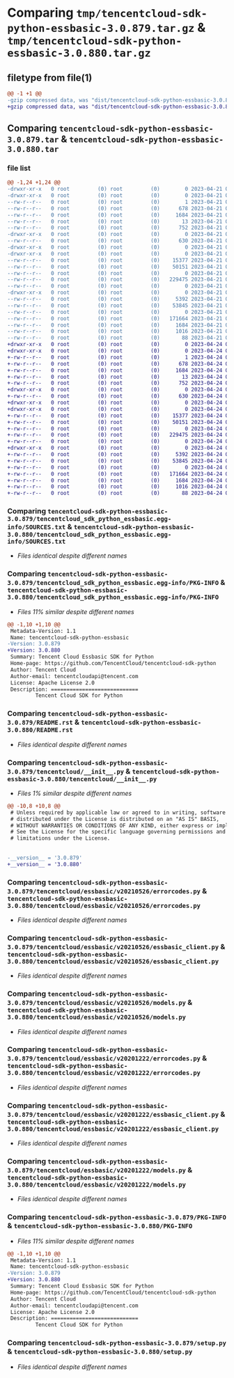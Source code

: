 # Comparing `tmp/tencentcloud-sdk-python-essbasic-3.0.879.tar.gz` & `tmp/tencentcloud-sdk-python-essbasic-3.0.880.tar.gz`

## filetype from file(1)

```diff
@@ -1 +1 @@
-gzip compressed data, was "dist/tencentcloud-sdk-python-essbasic-3.0.879.tar", last modified: Fri Apr 21 00:44:51 2023, max compression
+gzip compressed data, was "dist/tencentcloud-sdk-python-essbasic-3.0.880.tar", last modified: Mon Apr 24 03:04:45 2023, max compression
```

## Comparing `tencentcloud-sdk-python-essbasic-3.0.879.tar` & `tencentcloud-sdk-python-essbasic-3.0.880.tar`

### file list

```diff
@@ -1,24 +1,24 @@
-drwxr-xr-x   0 root         (0) root         (0)        0 2023-04-21 00:44:51.000000 tencentcloud-sdk-python-essbasic-3.0.879/
-drwxr-xr-x   0 root         (0) root         (0)        0 2023-04-21 00:44:51.000000 tencentcloud-sdk-python-essbasic-3.0.879/tencentcloud_sdk_python_essbasic.egg-info/
--rw-r--r--   0 root         (0) root         (0)        1 2023-04-21 00:44:51.000000 tencentcloud-sdk-python-essbasic-3.0.879/tencentcloud_sdk_python_essbasic.egg-info/dependency_links.txt
--rw-r--r--   0 root         (0) root         (0)      678 2023-04-21 00:44:51.000000 tencentcloud-sdk-python-essbasic-3.0.879/tencentcloud_sdk_python_essbasic.egg-info/SOURCES.txt
--rw-r--r--   0 root         (0) root         (0)     1684 2023-04-21 00:44:51.000000 tencentcloud-sdk-python-essbasic-3.0.879/tencentcloud_sdk_python_essbasic.egg-info/PKG-INFO
--rw-r--r--   0 root         (0) root         (0)       13 2023-04-21 00:44:51.000000 tencentcloud-sdk-python-essbasic-3.0.879/tencentcloud_sdk_python_essbasic.egg-info/top_level.txt
--rw-r--r--   0 root         (0) root         (0)      752 2023-04-21 00:44:51.000000 tencentcloud-sdk-python-essbasic-3.0.879/README.rst
-drwxr-xr-x   0 root         (0) root         (0)        0 2023-04-21 00:44:51.000000 tencentcloud-sdk-python-essbasic-3.0.879/tencentcloud/
--rw-r--r--   0 root         (0) root         (0)      630 2023-04-21 00:44:51.000000 tencentcloud-sdk-python-essbasic-3.0.879/tencentcloud/__init__.py
-drwxr-xr-x   0 root         (0) root         (0)        0 2023-04-21 00:44:51.000000 tencentcloud-sdk-python-essbasic-3.0.879/tencentcloud/essbasic/
-drwxr-xr-x   0 root         (0) root         (0)        0 2023-04-21 00:44:51.000000 tencentcloud-sdk-python-essbasic-3.0.879/tencentcloud/essbasic/v20210526/
--rw-r--r--   0 root         (0) root         (0)    15377 2023-04-21 00:44:51.000000 tencentcloud-sdk-python-essbasic-3.0.879/tencentcloud/essbasic/v20210526/errorcodes.py
--rw-r--r--   0 root         (0) root         (0)    50151 2023-04-21 00:44:51.000000 tencentcloud-sdk-python-essbasic-3.0.879/tencentcloud/essbasic/v20210526/essbasic_client.py
--rw-r--r--   0 root         (0) root         (0)        0 2023-04-21 00:44:51.000000 tencentcloud-sdk-python-essbasic-3.0.879/tencentcloud/essbasic/v20210526/__init__.py
--rw-r--r--   0 root         (0) root         (0)   229475 2023-04-21 00:44:51.000000 tencentcloud-sdk-python-essbasic-3.0.879/tencentcloud/essbasic/v20210526/models.py
--rw-r--r--   0 root         (0) root         (0)        0 2023-04-21 00:44:51.000000 tencentcloud-sdk-python-essbasic-3.0.879/tencentcloud/essbasic/__init__.py
-drwxr-xr-x   0 root         (0) root         (0)        0 2023-04-21 00:44:51.000000 tencentcloud-sdk-python-essbasic-3.0.879/tencentcloud/essbasic/v20201222/
--rw-r--r--   0 root         (0) root         (0)     5392 2023-04-21 00:44:51.000000 tencentcloud-sdk-python-essbasic-3.0.879/tencentcloud/essbasic/v20201222/errorcodes.py
--rw-r--r--   0 root         (0) root         (0)    53845 2023-04-21 00:44:51.000000 tencentcloud-sdk-python-essbasic-3.0.879/tencentcloud/essbasic/v20201222/essbasic_client.py
--rw-r--r--   0 root         (0) root         (0)        0 2023-04-21 00:44:51.000000 tencentcloud-sdk-python-essbasic-3.0.879/tencentcloud/essbasic/v20201222/__init__.py
--rw-r--r--   0 root         (0) root         (0)   171664 2023-04-21 00:44:51.000000 tencentcloud-sdk-python-essbasic-3.0.879/tencentcloud/essbasic/v20201222/models.py
--rw-r--r--   0 root         (0) root         (0)     1684 2023-04-21 00:44:51.000000 tencentcloud-sdk-python-essbasic-3.0.879/PKG-INFO
--rw-r--r--   0 root         (0) root         (0)     1016 2023-04-21 00:44:51.000000 tencentcloud-sdk-python-essbasic-3.0.879/setup.py
--rw-r--r--   0 root         (0) root         (0)       88 2023-04-21 00:44:51.000000 tencentcloud-sdk-python-essbasic-3.0.879/setup.cfg
+drwxr-xr-x   0 root         (0) root         (0)        0 2023-04-24 03:04:45.000000 tencentcloud-sdk-python-essbasic-3.0.880/
+drwxr-xr-x   0 root         (0) root         (0)        0 2023-04-24 03:04:45.000000 tencentcloud-sdk-python-essbasic-3.0.880/tencentcloud_sdk_python_essbasic.egg-info/
+-rw-r--r--   0 root         (0) root         (0)        1 2023-04-24 03:04:45.000000 tencentcloud-sdk-python-essbasic-3.0.880/tencentcloud_sdk_python_essbasic.egg-info/dependency_links.txt
+-rw-r--r--   0 root         (0) root         (0)      678 2023-04-24 03:04:45.000000 tencentcloud-sdk-python-essbasic-3.0.880/tencentcloud_sdk_python_essbasic.egg-info/SOURCES.txt
+-rw-r--r--   0 root         (0) root         (0)     1684 2023-04-24 03:04:45.000000 tencentcloud-sdk-python-essbasic-3.0.880/tencentcloud_sdk_python_essbasic.egg-info/PKG-INFO
+-rw-r--r--   0 root         (0) root         (0)       13 2023-04-24 03:04:45.000000 tencentcloud-sdk-python-essbasic-3.0.880/tencentcloud_sdk_python_essbasic.egg-info/top_level.txt
+-rw-r--r--   0 root         (0) root         (0)      752 2023-04-24 03:04:45.000000 tencentcloud-sdk-python-essbasic-3.0.880/README.rst
+drwxr-xr-x   0 root         (0) root         (0)        0 2023-04-24 03:04:45.000000 tencentcloud-sdk-python-essbasic-3.0.880/tencentcloud/
+-rw-r--r--   0 root         (0) root         (0)      630 2023-04-24 03:04:45.000000 tencentcloud-sdk-python-essbasic-3.0.880/tencentcloud/__init__.py
+drwxr-xr-x   0 root         (0) root         (0)        0 2023-04-24 03:04:45.000000 tencentcloud-sdk-python-essbasic-3.0.880/tencentcloud/essbasic/
+drwxr-xr-x   0 root         (0) root         (0)        0 2023-04-24 03:04:45.000000 tencentcloud-sdk-python-essbasic-3.0.880/tencentcloud/essbasic/v20210526/
+-rw-r--r--   0 root         (0) root         (0)    15377 2023-04-24 03:04:45.000000 tencentcloud-sdk-python-essbasic-3.0.880/tencentcloud/essbasic/v20210526/errorcodes.py
+-rw-r--r--   0 root         (0) root         (0)    50151 2023-04-24 03:04:45.000000 tencentcloud-sdk-python-essbasic-3.0.880/tencentcloud/essbasic/v20210526/essbasic_client.py
+-rw-r--r--   0 root         (0) root         (0)        0 2023-04-24 03:04:45.000000 tencentcloud-sdk-python-essbasic-3.0.880/tencentcloud/essbasic/v20210526/__init__.py
+-rw-r--r--   0 root         (0) root         (0)   229475 2023-04-24 03:04:45.000000 tencentcloud-sdk-python-essbasic-3.0.880/tencentcloud/essbasic/v20210526/models.py
+-rw-r--r--   0 root         (0) root         (0)        0 2023-04-24 03:04:45.000000 tencentcloud-sdk-python-essbasic-3.0.880/tencentcloud/essbasic/__init__.py
+drwxr-xr-x   0 root         (0) root         (0)        0 2023-04-24 03:04:45.000000 tencentcloud-sdk-python-essbasic-3.0.880/tencentcloud/essbasic/v20201222/
+-rw-r--r--   0 root         (0) root         (0)     5392 2023-04-24 03:04:45.000000 tencentcloud-sdk-python-essbasic-3.0.880/tencentcloud/essbasic/v20201222/errorcodes.py
+-rw-r--r--   0 root         (0) root         (0)    53845 2023-04-24 03:04:45.000000 tencentcloud-sdk-python-essbasic-3.0.880/tencentcloud/essbasic/v20201222/essbasic_client.py
+-rw-r--r--   0 root         (0) root         (0)        0 2023-04-24 03:04:45.000000 tencentcloud-sdk-python-essbasic-3.0.880/tencentcloud/essbasic/v20201222/__init__.py
+-rw-r--r--   0 root         (0) root         (0)   171664 2023-04-24 03:04:45.000000 tencentcloud-sdk-python-essbasic-3.0.880/tencentcloud/essbasic/v20201222/models.py
+-rw-r--r--   0 root         (0) root         (0)     1684 2023-04-24 03:04:45.000000 tencentcloud-sdk-python-essbasic-3.0.880/PKG-INFO
+-rw-r--r--   0 root         (0) root         (0)     1016 2023-04-24 03:04:45.000000 tencentcloud-sdk-python-essbasic-3.0.880/setup.py
+-rw-r--r--   0 root         (0) root         (0)       88 2023-04-24 03:04:45.000000 tencentcloud-sdk-python-essbasic-3.0.880/setup.cfg
```

### Comparing `tencentcloud-sdk-python-essbasic-3.0.879/tencentcloud_sdk_python_essbasic.egg-info/SOURCES.txt` & `tencentcloud-sdk-python-essbasic-3.0.880/tencentcloud_sdk_python_essbasic.egg-info/SOURCES.txt`

 * *Files identical despite different names*

### Comparing `tencentcloud-sdk-python-essbasic-3.0.879/tencentcloud_sdk_python_essbasic.egg-info/PKG-INFO` & `tencentcloud-sdk-python-essbasic-3.0.880/tencentcloud_sdk_python_essbasic.egg-info/PKG-INFO`

 * *Files 11% similar despite different names*

```diff
@@ -1,10 +1,10 @@
 Metadata-Version: 1.1
 Name: tencentcloud-sdk-python-essbasic
-Version: 3.0.879
+Version: 3.0.880
 Summary: Tencent Cloud Essbasic SDK for Python
 Home-page: https://github.com/TencentCloud/tencentcloud-sdk-python
 Author: Tencent Cloud
 Author-email: tencentcloudapi@tencent.com
 License: Apache License 2.0
 Description: ============================
         Tencent Cloud SDK for Python
```

### Comparing `tencentcloud-sdk-python-essbasic-3.0.879/README.rst` & `tencentcloud-sdk-python-essbasic-3.0.880/README.rst`

 * *Files identical despite different names*

### Comparing `tencentcloud-sdk-python-essbasic-3.0.879/tencentcloud/__init__.py` & `tencentcloud-sdk-python-essbasic-3.0.880/tencentcloud/__init__.py`

 * *Files 1% similar despite different names*

```diff
@@ -10,8 +10,8 @@
 # Unless required by applicable law or agreed to in writing, software
 # distributed under the License is distributed on an "AS IS" BASIS,
 # WITHOUT WARRANTIES OR CONDITIONS OF ANY KIND, either express or implied.
 # See the License for the specific language governing permissions and
 # limitations under the License.
 
 
-__version__ = '3.0.879'
+__version__ = '3.0.880'
```

### Comparing `tencentcloud-sdk-python-essbasic-3.0.879/tencentcloud/essbasic/v20210526/errorcodes.py` & `tencentcloud-sdk-python-essbasic-3.0.880/tencentcloud/essbasic/v20210526/errorcodes.py`

 * *Files identical despite different names*

### Comparing `tencentcloud-sdk-python-essbasic-3.0.879/tencentcloud/essbasic/v20210526/essbasic_client.py` & `tencentcloud-sdk-python-essbasic-3.0.880/tencentcloud/essbasic/v20210526/essbasic_client.py`

 * *Files identical despite different names*

### Comparing `tencentcloud-sdk-python-essbasic-3.0.879/tencentcloud/essbasic/v20210526/models.py` & `tencentcloud-sdk-python-essbasic-3.0.880/tencentcloud/essbasic/v20210526/models.py`

 * *Files identical despite different names*

### Comparing `tencentcloud-sdk-python-essbasic-3.0.879/tencentcloud/essbasic/v20201222/errorcodes.py` & `tencentcloud-sdk-python-essbasic-3.0.880/tencentcloud/essbasic/v20201222/errorcodes.py`

 * *Files identical despite different names*

### Comparing `tencentcloud-sdk-python-essbasic-3.0.879/tencentcloud/essbasic/v20201222/essbasic_client.py` & `tencentcloud-sdk-python-essbasic-3.0.880/tencentcloud/essbasic/v20201222/essbasic_client.py`

 * *Files identical despite different names*

### Comparing `tencentcloud-sdk-python-essbasic-3.0.879/tencentcloud/essbasic/v20201222/models.py` & `tencentcloud-sdk-python-essbasic-3.0.880/tencentcloud/essbasic/v20201222/models.py`

 * *Files identical despite different names*

### Comparing `tencentcloud-sdk-python-essbasic-3.0.879/PKG-INFO` & `tencentcloud-sdk-python-essbasic-3.0.880/PKG-INFO`

 * *Files 11% similar despite different names*

```diff
@@ -1,10 +1,10 @@
 Metadata-Version: 1.1
 Name: tencentcloud-sdk-python-essbasic
-Version: 3.0.879
+Version: 3.0.880
 Summary: Tencent Cloud Essbasic SDK for Python
 Home-page: https://github.com/TencentCloud/tencentcloud-sdk-python
 Author: Tencent Cloud
 Author-email: tencentcloudapi@tencent.com
 License: Apache License 2.0
 Description: ============================
         Tencent Cloud SDK for Python
```

### Comparing `tencentcloud-sdk-python-essbasic-3.0.879/setup.py` & `tencentcloud-sdk-python-essbasic-3.0.880/setup.py`

 * *Files identical despite different names*

